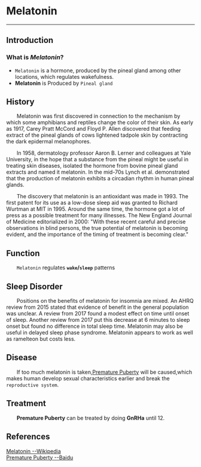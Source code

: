 # Melatonin
--------
## Introduction  
### **What is *Melatonin*?**
- `Melatonin` is a hormone, produced by the pineal gland among other locations, which regulates wakefulness.
- **Melatonin** is Produced by `Pineal gland`  
## History  
&emsp;&emsp;Melatonin was first discovered in connection to the mechanism by which some amphibians and reptiles change the color of their skin. As early as 1917, Carey Pratt McCord and Floyd P. Allen discovered that feeding extract of the pineal glands of cows lightened tadpole skin by contracting the dark epidermal melanophores.
  
&emsp;&emsp;In 1958, dermatology professor Aaron B. Lerner and colleagues at Yale University, in the hope that a substance from the pineal might be useful in treating skin diseases, isolated the hormone from bovine pineal gland extracts and named it melatonin. In the mid-70s Lynch et al. demonstrated that the production of melatonin exhibits a circadian rhythm in human pineal glands.
  
&emsp;&emsp;The discovery that melatonin is an antioxidant was made in 1993. The first patent for its use as a low-dose sleep aid was granted to Richard Wurtman at MIT in 1995. Around the same time, the hormone got a lot of press as a possible treatment for many illnesses. The New England Journal of Medicine editorialized in 2000: "With these recent careful and precise observations in blind persons, the true potential of melatonin is becoming evident, and the importance of the timing of treatment is becoming clear."
## Function
&emsp;&emsp;`Melatonin` regulates **`wake`/`sleep`** patterns
## Sleep Disorder
&emsp;&emsp;Positions on the benefits of melatonin for insomnia are mixed. An AHRQ review from 2015 stated that evidence of benefit in the general population was unclear. A review from 2017 found a modest effect on time until onset of sleep. Another review from 2017 put this decrease at 6 minutes to sleep onset but found no difference in total sleep time. Melatonin may also be useful in delayed sleep phase syndrome. Melatonin appears to work as well as ramelteon but costs less.
## Disease
&emsp;&emsp;If too much melatonin is taken,[Premature Puberty](https://www.baidu.com/link?url=07daY7M1SM86op47Y1QDgOsNGOsmRdI-atibyXyBKzQkiXY9-F58D81FYmrzwW8lcYXRjsyANYzthzTz4mz_CJhCHOIRt9Q-ZMS3TnfRtPG7gHnRToaMsCjerYjFZkJHyiI8w6byW7h1t5o8X66u3q&wd=&eqid=89861e74000047d3000000035c14d210) will be caused,which makes human develop sexual characteristics earlier and break the `reproductive system`.  
## Treatment
&emsp;&emsp;**Premature Puberty** can be treated by doing **GnRHa** until 12.
  
	
## References
[Melatonin --Wikipedia](https://en.wikipedia.org/wiki/Melatonin)  
[Premature Puberty --Baidu](https://www.baidu.com/link?url=07daY7M1SM86op47Y1QDgOsNGOsmRdI-atibyXyBKzQkiXY9-F58D81FYmrzwW8lcYXRjsyANYzthzTz4mz_CJhCHOIRt9Q-ZMS3TnfRtPG7gHnRToaMsCjerYjFZkJHyiI8w6byW7h1t5o8X66u3q&wd=&eqid=89861e74000047d3000000035c14d210)
